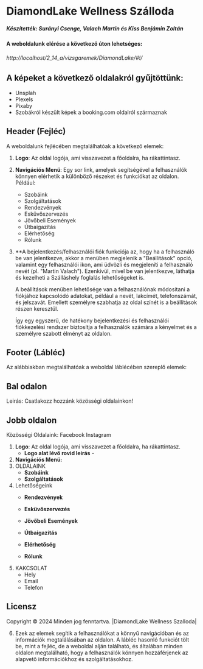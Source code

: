 # DiamondLake Wellness Szálloda
##### Készítették: Surányi Csenge, Valach Martin és Kiss Benjámin Zoltán
#### A weboldalunk elérése a következö úton lehetséges:
###### http://localhost/2_14_a/vizsgaremek/DiamondLake/#!/
## A képeket a következő oldalakról gyűjtöttünk: 
- Unsplah
- Plexels
- Pixaby
- Szobákról készült képek a booking.com oldalról származnak

## Header (Fejléc)

A weboldalunk fejlécében megtalálhatóak a következő elemek:

1. **Logo**: Az oldal logója, ami visszavezet a főoldalra, ha rákattintasz.
2. **Navigációs Menü**: Egy sor link, amelyek segítségével a felhasználók könnyen elérhetik a különböző részeket és funkciókat az oldalon. Például:

   - Szobáink
   - Szolgáltatások
   - Rendezvények
   - Esküvőszervezés
   - Jövőbeli Események
   - Útbaigazítás
   - Elérhetőség
   - Rólunk
     
3. **A bejelentkezés/felhasználói fiók funkciója az, hogy ha a felhasználó be van jelentkezve, akkor a menüben megjelenik a "Beállítások" opció, valamint egy felhasználói ikon, ami üdvözli és megjeleníti a 
     felhasználó nevét (pl. "Martin Valach"). Ezenkívül, mivel be van jelentkezve, láthatja és kezelheti a Szálláshely foglalás lehetőségeket is.

     A beállítások menüben lehetősége van a felhasználónak módosítani a fiókjához kapcsolódó adatokat, például a nevét, lakcímét, telefonszámát, és jelszavát. Emellett személyre szabhatja az oldal színét is a 
     beállítások részen keresztül.

     Így egy egyszerű, de hatékony bejelentkezési és felhasználói fiókkezelési rendszer biztosítja a felhasználók számára a kényelmet és a személyre szabott élményt az oldalon.

## Footer (Lábléc)
Az alábbiakban megtalálhatóak a weboldal láblécében szereplő elemek:
## Bal odalon
   Leirás: Csatlakozz hozzánk közösségi oldalainkon!
## Jobb oldalon
   Közösségi Oldalaink: Facebook  Instagram
1. **Logo**: Az oldal logója, ami visszavezet a főoldalra, ha rákattintasz.
   - **Logo alat lévő rovid leirás** -
2. **Navigációs Menü:**
3. OLDALAINK
   - **Szobáink**
   - **Szolgáltatások**
4. Lehetőségeink
   - **Rendezvények**
     
   - **Esküvőszervezés**
   - **Jövőbeli Események**
     
   - **Útbaigazítás**
     
   - **Elérhetőség**
   - **Rólunk**
5. KAKCSOLAT
   - Hely
   - Email
   - Telefon

## Licensz
Copyright © 2024 Minden jog fenntartva. |DiamondLake Wellness Szalloda|

6. Ezek az elemek segítik a felhasználókat a könnyű navigációban és az információk megtalálásában az oldalon. A lábléc hasonló funkciót tölt be, mint a fejléc, de a weboldal alján található, és általában minden oldalon megtalálható, hogy a felhasználók könnyen hozzáférjenek az alapvető információkhoz és szolgáltatásokhoz.


